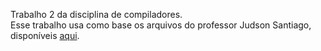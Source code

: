Trabalho 2 da disciplina de compiladores.  
Esse trabalho usa como base os arquivos do professor Judson Santiago, disponíveis [aqui](https://github.com/JudsonSS/Compiladores/tree/master/Labs/Lab10).
